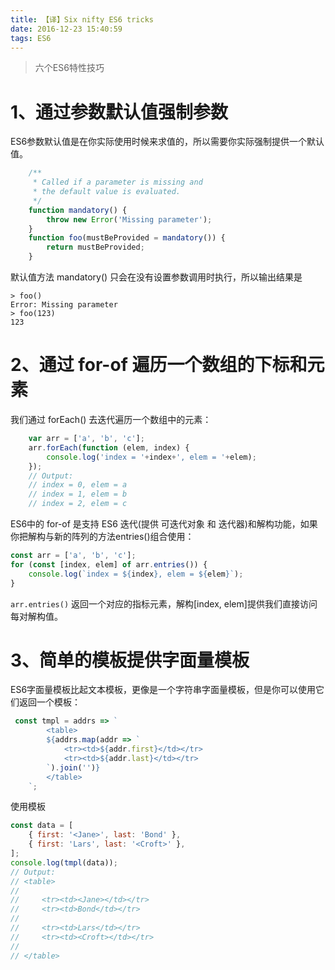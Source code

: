 ```yaml
---
title: 【译】Six nifty ES6 tricks
date: 2016-12-23 15:40:59
tags: ES6
---
```


> 六个ES6特性技巧 

<!--more-->

# 1、通过参数默认值强制参数

ES6参数默认值是在你实际使用时候来求值的，所以需要你实际强制提供一个默认值。

```javascript
	/**
	 * Called if a parameter is missing and
	 * the default value is evaluated.
	 */
	function mandatory() {
	    throw new Error('Missing parameter');
	}
	function foo(mustBeProvided = mandatory()) {
	    return mustBeProvided;
	}
```

默认值方法 mandatory() 只会在没有设置参数调用时执行，所以输出结果是

```
> foo()
Error: Missing parameter
> foo(123)
123
```

# 2、通过 for-of 遍历一个数组的下标和元素

我们通过 forEach() 去迭代遍历一个数组中的元素：

```javascript
    var arr = ['a', 'b', 'c'];
    arr.forEach(function (elem, index) {
        console.log('index = '+index+', elem = '+elem);
    });
    // Output:
    // index = 0, elem = a
    // index = 1, elem = b
    // index = 2, elem = c
```
ES6中的 for-of 是支持 ES6 迭代(提供 可迭代对象 和 迭代器)和解构功能，如果你把解构与新的阵列的方法entries()组合使用：

```javascript
const arr = ['a', 'b', 'c'];
for (const [index, elem] of arr.entries()) {
    console.log(`index = ${index}, elem = ${elem}`);
}
```
`arr.entries()` 返回一个对应的指标元素，解构[index, elem]提供我们直接访问每对解构值。

# 3、简单的模板提供字面量模板

ES6字面量模板比起文本模板，更像是一个字符串字面量模板，但是你可以使用它们返回一个模板：

```javascript
 const tmpl = addrs => `
        <table>
        ${addrs.map(addr => `
            <tr><td>${addr.first}</td></tr>
            <tr><td>${addr.last}</td></tr>
        `).join('')}
        </table>
    `;
```

使用模板

```javascript
const data = [
    { first: '<Jane>', last: 'Bond' },
    { first: 'Lars', last: '<Croft>' },
];
console.log(tmpl(data));
// Output:
// <table>
//
//     <tr><td><Jane></td></tr>
//     <tr><td>Bond</td></tr>
//
//     <tr><td>Lars</td></tr>
//     <tr><td><Croft></td></tr>
//
// </table>
```









